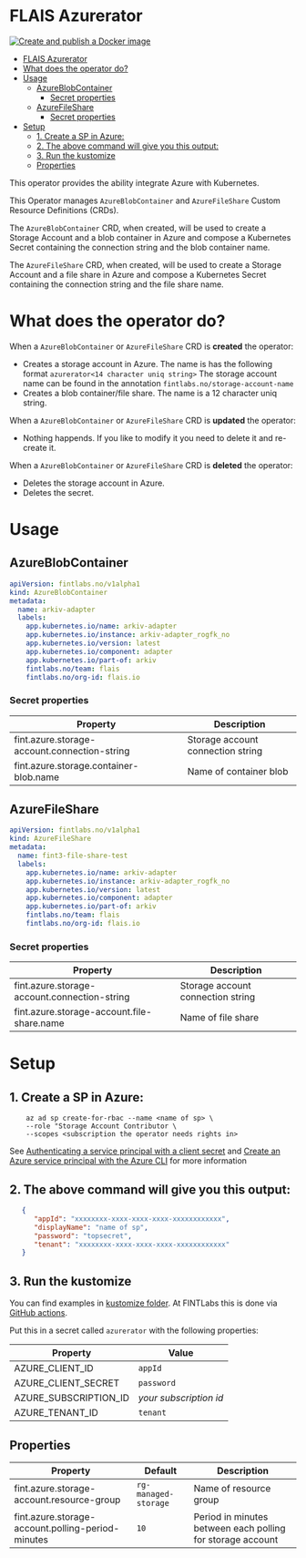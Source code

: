 # FLAIS Azurerator
[![Create and publish a Docker image](https://github.com/FINTLabs/azurerator/actions/workflows/build-and-deploy.yaml/badge.svg)](https://github.com/FINTLabs/azurerator/actions/workflows/build-and-deploy.yaml)

<!-- TOC -->
* [FLAIS Azurerator](#flais-azurerator)
* [What does the operator do?](#what-does-the-operator-do)
* [Usage](#usage)
  * [AzureBlobContainer](#azureblobcontainer)
    * [Secret properties](#secret-properties)
  * [AzureFileShare](#azurefileshare)
    * [Secret properties](#secret-properties)
* [Setup](#setup)
  * [1. Create a SP in Azure:](#1-create-a-sp-in-azure-)
  * [2. The above command will give you this output:](#2-the-above-command-will-give-you-this-output-)
  * [3. Run the kustomize](#3-run-the-kustomize)
  * [Properties](#properties)
<!-- TOC -->

This operator provides the ability integrate Azure with Kubernetes.

This Operator manages `AzureBlobContainer` and `AzureFileShare` Custom Resource Definitions (CRDs).

The `AzureBlobContainer` CRD, when created, will be used to create a Storage Account and a blob container in Azure
and compose a Kubernetes Secret containing the connection string and the blob container name.

The `AzureFileShare` CRD, when created, will be used to create a Storage Account and a file share in Azure
and compose a Kubernetes Secret containing the connection string and the file share name.

# What does the operator do?

When a `AzureBlobContainer` or `AzureFileShare` CRD is **created** the operator:

- Creates a storage account in Azure. The name is has the following format `azurerator<14 character uniq string>`
  The storage account name can be found in the annotation `fintlabs.no/storage-account-name`
- Creates a blob container/file share. The name is a 12 character uniq string.

When a `AzureBlobContainer` or `AzureFileShare` CRD is **updated** the operator:

- Nothing happends. If you like to modify it you need to delete it and re-create it.

When a `AzureBlobContainer` or `AzureFileShare` CRD is **deleted** the operator:

- Deletes the storage account in Azure.
- Deletes the secret.

# Usage

## AzureBlobContainer

```yaml
apiVersion: fintlabs.no/v1alpha1
kind: AzureBlobContainer
metadata:
  name: arkiv-adapter
  labels:
    app.kubernetes.io/name: arkiv-adapter
    app.kubernetes.io/instance: arkiv-adapter_rogfk_no
    app.kubernetes.io/version: latest
    app.kubernetes.io/component: adapter
    app.kubernetes.io/part-of: arkiv
    fintlabs.no/team: flais
    fintlabs.no/org-id: flais.io
```

### Secret properties

| Property                                     | Description                       |
|----------------------------------------------|-----------------------------------|
| fint.azure.storage-account.connection-string | Storage account connection string |
| fint.azure.storage.container-blob.name       | Name of container blob            |

## AzureFileShare

```yaml
apiVersion: fintlabs.no/v1alpha1
kind: AzureFileShare
metadata:
  name: fint3-file-share-test
  labels:
    app.kubernetes.io/name: arkiv-adapter
    app.kubernetes.io/instance: arkiv-adapter_rogfk_no
    app.kubernetes.io/version: latest
    app.kubernetes.io/component: adapter
    app.kubernetes.io/part-of: arkiv
    fintlabs.no/team: flais
    fintlabs.no/org-id: flais.io
```

### Secret properties

| Property                                     | Description                       |
|----------------------------------------------|-----------------------------------|
| fint.azure.storage-account.connection-string | Storage account connection string |
| fint.azure.storage-account.file-share.name   | Name of file share                |

# Setup

## 1. Create a SP in Azure:

````shell
    az ad sp create-for-rbac --name <name of sp> \                                                                                                                                                                
    --role "Storage Account Contributor \
    --scopes <subscription the operator needs rights in>
````
See [Authenticating a service principal with a client secret](https://github.com/Azure/azure-sdk-for-java/wiki/Azure-Identity-Examples#authenticating-a-service-principal-with-a-client-secret)
and [Create an Azure service principal with the Azure CLI](https://learn.microsoft.com/en-us/cli/azure/create-an-azure-service-principal-azure-cli)
for more information 

## 2. The above command will give you this output:
````json
   {
      "appId": "xxxxxxxx-xxxx-xxxx-xxxx-xxxxxxxxxxxx",
      "displayName": "name of sp",
      "password": "topsecret",
      "tenant": "xxxxxxxx-xxxx-xxxx-xxxx-xxxxxxxxxxxx"
   }
````

## 3. Run the kustomize 
You can find examples in [kustomize folder](kustomize). 
At FINTLabs this is done via [GitHub actions](.github/workflows).

Put this in a secret called `azurerator` with the following properties:

| Property              | Value                  |
|-----------------------|------------------------|
| AZURE_CLIENT_ID       | `appId`                |
| AZURE_CLIENT_SECRET   | `password`             |
| AZURE_SUBSCRIPTION_ID | _your subscription id_ |
| AZURE_TENANT_ID       | `tenant`               |

## Properties

| Property                                          | Default              | Description                                                |
|---------------------------------------------------|----------------------|------------------------------------------------------------|
| fint.azure.storage-account.resource-group         | `rg-managed-storage` | Name of resource group                                     |
| fint.azure.storage-account.polling-period-minutes | `10`                 | Period in minutes between each polling for storage account |


